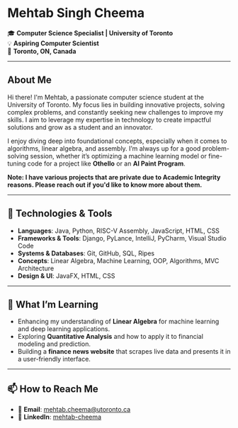 # Mehtab Singh Cheema

🎓 **Computer Science Specialist | University of Toronto**  
💡 **Aspiring Computer Scientist**  
📍 **Toronto, ON, Canada**

---

## About Me

Hi there! I'm Mehtab, a passionate computer science student at the University of Toronto. My focus lies in building innovative projects, solving complex problems, and constantly seeking new challenges to improve my skills. I aim to leverage my expertise in technology to create impactful solutions and grow as a student and an innovator.

I enjoy diving deep into foundational concepts, especially when it comes to algorithms, linear algebra, and assembly. I’m always up for a good problem-solving session, whether it’s optimizing a machine learning model or fine-tuning code for a project like **Othello** or an **AI Paint Program**.

**Note: I have various projects that are private due to Academic Integrity reasons. Please reach out if you'd like to know more about them.**

---

## 🔧 Technologies & Tools

- **Languages**: Java, Python, RISC-V Assembly, JavaScript, HTML, CSS
- **Frameworks & Tools**: Django, PyLance, IntelliJ, PyCharm, Visual Studio Code
- **Systems & Databases**: Git, GitHub, SQL, Ripes
- **Concepts**: Linear Algebra, Machine Learning, OOP, Algorithms, MVC Architecture
- **Design & UI**: JavaFX, HTML, CSS

---

## 🌱 What I’m Learning

- Enhancing my understanding of **Linear Algebra** for machine learning and deep learning applications.
- Exploring **Quantitative Analysis** and how to apply it to financial modeling and prediction.
- Building a **finance news website** that scrapes live data and presents it in a user-friendly interface.

---

## 📫 How to Reach Me

- 📧 **Email**: [mehtab.cheema@utoronto.ca](mailto:mehtabcheema26@gmail.com)
- 🔗 **LinkedIn**: [mehtab-cheema](https://www.linkedin.com/in/mehtab-cheema)
